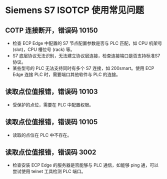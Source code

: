 # Siemens S7 ISOTCP 使用常见问题

## COTP 连接断开，错误码 10150

* 检查 ECP Edge 中配置的 S7 节点配置参数是否与 PLC 匹配，如 CPU 机架号 (slot)，CPU 槽位号 (rack) 等。
* S7 底层协议无法识别，无法建立协议层连接，检查连接端口是否支持标准S7协议。
* 某些型号的 PLC 无法支持同时有多个 S7 连接，如 200smart。使用 ECP Edge 连接 PLC 时，需要端口其他软件与 PLC 的连接。

## 读取点位值报错，错误码 10103

* 受保护的点位，需要在 PLC 中配置权限。

## 读取点位值报错，错误码 10105

* 读取的点位在 PLC 中不存在。

## 读取点位值报错，错误码 3002

* 检查安装 ECP Edge 的服务器是否能够与 PLC 通信，如能够 ping 通，可以尝试使用 telnet 工具检测 PLC 端口。
